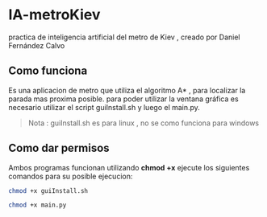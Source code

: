 # IA-metroKiev
practica de inteligencia artificial del metro de Kiev , creado por Daniel Fernández Calvo

## Como funciona
Es una aplicacion de metro que utiliza el algoritmo A* , para localizar la parada mas proxima posible.
para poder utilizar la ventana gráfica es necesario utilizar el script guiInstall.sh y luego el main.py.
>Nota : guiInstall.sh es para linux , no se como funciona para windows

## Como dar permisos 
Ambos programas funcionan utilizando **chmod +x** ejecute los siguientes comandos para su posible ejecucion:

```sh
chmod +x guiInstall.sh
```

````sh
chmod +x main.py
